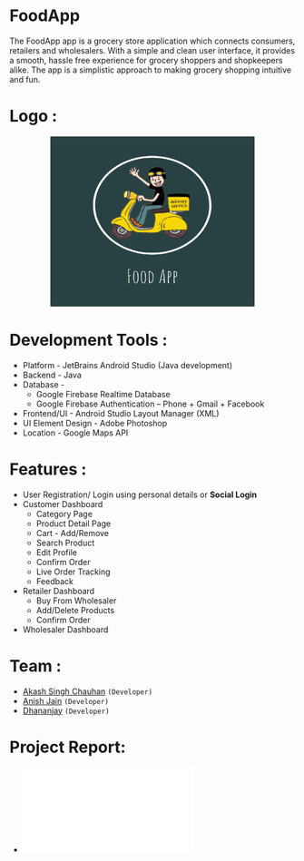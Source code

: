 # FoodApp
The FoodApp app is a grocery store application which connects consumers, retailers
and wholesalers. With a simple and clean user interface, it provides a smooth, hassle
free experience for grocery shoppers and shopkeepers alike. The app is a simplistic
approach to making grocery shopping intuitive and fun.
# Logo :
<p align="center">
  <img width="360" height="300" src="https://github.com/cavaliers25/FoodApp-Grocery-System/blob/master/app/src/images/foodapp.png">
</p>

# Development Tools :
* Platform - JetBrains Android Studio (Java development)<br/>
* Backend - Java<br/>
* Database - <br/>
  * Google Firebase Realtime Database
  * Google Firebase Authentication – Phone + Gmail + Facebook
* Frontend/UI - Android Studio Layout Manager (XML)<br/>
* UI Element Design - Adobe Photoshop<br/> 
* Location - Google Maps API<br/>

# Features :
* User Registration/ Login using personal details or **Social Login**
* Customer Dashboard
  * Category Page
  * Product Detail Page
  * Cart - Add/Remove
  * Search Product
  * Edit Profile
  * Confirm Order
  * Live Order Tracking
  * Feedback
* Retailer Dashboard
  * Buy From Wholesaler
  * Add/Delete Products
  * Confirm Order
* Wholesaler Dashboard

# Team :
* [Akash Singh Chauhan](https://github.com/cavaliers25)   `(Developer)` 
* [Anish Jain](https://github.com/anishjain18)   `(Developer)`
* [Dhananjay](https://github.com/dhanan99)   `(Developer)`

# Project Report:
* ![Report](/app/src/images/project_report.pdf
"Report")
